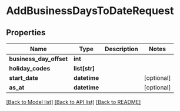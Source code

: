 # AddBusinessDaysToDateRequest

## Properties
Name | Type | Description | Notes
------------ | ------------- | ------------- | -------------
**business_day_offset** | **int** |  | 
**holiday_codes** | **list[str]** |  | 
**start_date** | **datetime** |  | [optional] 
**as_at** | **datetime** |  | [optional] 

[[Back to Model list]](../README.md#documentation-for-models) [[Back to API list]](../README.md#documentation-for-api-endpoints) [[Back to README]](../README.md)


